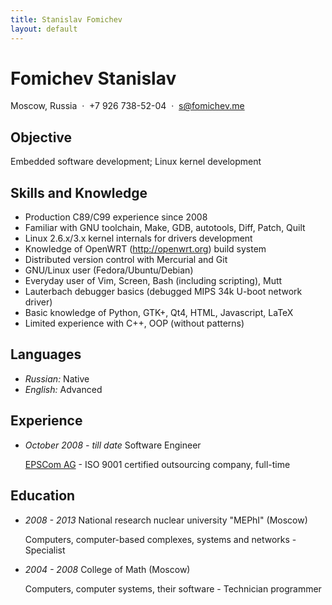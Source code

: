 ```yaml
---
title: Stanislav Fomichev
layout: default
---
```


Fomichev Stanislav
==================

Moscow, Russia &nbsp;·&nbsp; +7 926 738-52-04 &nbsp;·&nbsp; s@fomichev.me

Objective
---------

Embedded software development; Linux kernel development

Skills and Knowledge
--------------------
* Production C89/C99 experience since 2008
* Familiar with GNU toolchain, Make, GDB, autotools, Diff, Patch, Quilt
* Linux 2.6.x/3.x kernel internals for drivers development
* Knowledge of OpenWRT (http://openwrt.org) build system
* Distributed version control with Mercurial and Git
* GNU/Linux user (Fedora/Ubuntu/Debian)
* Everyday user of Vim, Screen, Bash (including scripting), Mutt
* Lauterbach debugger basics (debugged MIPS 34k U-boot network driver)
* Basic knowledge of Python, GTK+, Qt4, HTML, Javascript, LaTeX
* Limited experience with C++, OOP (without patterns)

Languages
---------
* _Russian:_ Native
* _English:_ Advanced

Experience
----------

* _October 2008 - till date_ Software Engineer

	[EPSCom AG](http://epscom.net) - ISO 9001 certified outsourcing company, full-time

<!--
	Working on [Lantiq Deutschland GmbH](http://lantiq.com):
	* Implemented complete OMCI (ITU G.984.4) protocol stack (userspace)
	* Implemented U-boot Ethernet and GPIO drivers
	* Implemented Linux I2C, SPI drivers
	* Implemented parts of Linux Ethernet and GPON drivers
	* Ported NAND and SPI Flash drivers from U-boot to Linux
	* Ported VoIP, crypto drivers to the new versions of Linux kernel/board architectures
-->

Education
---------
* _2008 - 2013_ National research nuclear university "MEPhI" (Moscow)

	Computers, computer-based complexes, systems and networks - Specialist

* _2004 - 2008_ College of Math (Moscow)

	Computers, computer systems, their software - Technician programmer
